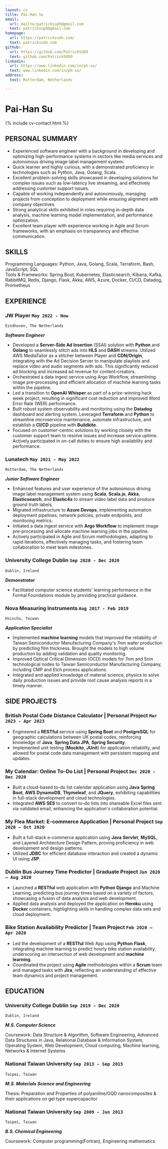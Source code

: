 ```yaml
---
layout: cv
title: Pai-Han Su
email:
  url: mailto:patricksuph@gmail.com
  text: patricksuph@gmail.com
homepage:
  url: https://patricksudo.com/
  text: patricksudo.com
github:
  url: https://github.com/PatrickSUDO
  text: github.com/PatrickSUDO
linkedin:
  url: https://www.linkedin.com/in/ph-su/
  text: www.linkedin.com/in/ph-su/
address:
  text: Rotterdam, Netherlands

---
```


# Pai-Han **Su**

<!--
include contact information from the front matter
Supported arguments:
    - homepage: url, text
    - phone
    - email
-->

{% include cv-contact.html %}

## PERSONAL SUMMARY

- Experienced software engineer with a background in developing and optimizing high-performance systems in sectors like media services and autonomous driving image label management system.
- Quick learner and highly curious, with a demonstrated proficiency in technologies such as Python, Java, Golang, Scala.
- Excellent problem-solving skills showcased in developing solutions for complex issues such as low-latency live streaming, and effectively addressing customer support issues.
- Capable of working independently and autonomously, managing projects from conception to deployment while ensuring alignment with company objectives.
- Strong analytical skills exhibited in roles requiring in-depth data analysis, machine learning model implementation, and performance optimization.
- Excellent team player with experience working in Agile and Scrum frameworks, with an emphasis on transparency and effective communication.

## SKILLS

Programming Languages: Python, Java, Golang, Scala, Terraform, Bash, JavaScript, SQL
<br>
Tools & Frameworks: Spring Boot, Kubernetes, Elasticsearch, Kibana, Kafka, RabbitMQ, Redis, Django, Flask, Akka, AWS, Azure, Docker, CI/CD, Datadog, Prometheus

## EXPERIENCE

### **JW Player**  `May 2022 - Now`

```
Eindhoven, The Netherlands
```

**_Software Engineer_**

- Developed a **Server-Side Ad Insertion** (SSAI) solution with **Python** and **Golang** to seamlessly stitch ads into **HLS** and **DASH** streams. Utilized AWS MediaTailor as a stitcher between Player and **CDN/Origin**, integrating with the Ad Decision Server to manipulate playlists and replace video and audio segments with ads. This significantly reduced ad blocking and increased ad revenue for content-creators.
- Orchestrated a data ingest service using Argo Workflow, streamlining image pre-processing and efficient allocation of machine learning tasks within the pipeline.
- Led a transition to **OpenAI Whisper** as part of a prize-winning hack week project, resulting in significant cost reduction and improved Word Error Rate (WER) performance.
- Built robust system observability and monitoring using the **Datadog** dashboard and alerting system. Leveraged **Terraform** and **Python** to streamline microservice maintenance, automate infrastructure, and establish a **CI/CD** pipeline with **Buildkite**.
- Focused on customer-centric solutions by working closely with the customer support team to resolve issues and increase service uptime. Actively participated in on-call duties to ensure high availability and performance.

### **Lunatech**  `May 2021 - May 2022`

```
Rotterdam, The Netherlands
```

**_Junior Software Engineer_**

- Enhanced features and user experience of the autonomous driving image label management system using **Scala**, **Scala.js**, **Akka**, **Elasticsearch**, and **Elastic4s** to stream video label data and produce ground truth labels.
- Migrated infrastructure to **Azure Devops**, implementing automation deployment pipelines, network policies, private endpoints, and monitoring metrics.
- Initiated a data ingest service with **Argo Workflow** to implement image pre-processing and allocate machine learning jobs in the pipeline. 
- Actively participated in Agile and Scrum methodologies, adapting to rapid iterations, effectively managing tasks, and fostering team collaboration to meet team milestones.

### **University College Dublin**  `Sep 2020 - Dec 2020`

```
Dublin, Ireland
```

**_Demonstrator_**

- Facilitated computer science students' learning performance in the Formal Foundations module by providing practical guidance.

### **Nova Measuring Instruments**  `Aug 2017 - Feb 2019`

```
Hsinchu, Taiwan
```

**_Application Specialist_**

- Implemented **machine learning** models that improved the reliability of Taiwan Semiconductor Manufacturing Company's 7nm wafer production by predicting film thickness. Brought the models to high volume production by adding validation and quality monitoring.
- Improved Optical Critical Dimension (OCD) models for 7nm and 5nm technological nodes to Taiwan Semiconductor Manufacturing Company, including CMP and Etch process applications.
- Integrated and applied knowledge of material science, physics to solve daily production issues and provide root cause analysis reports in a timely manner.

## SIDE PROJECTS

### **British Postal Code Distance Calculator** | Personal Project `Mar 2023 - Apr 2023`

- Engineered a **RESTful** service using **Spring Boot** and **PostgreSQL** for geographic calculations between UK postal codes, reinforcing knowledge of **Java**, **Spring Data JPA**, **Spring Security**.
- Implemented unit testing (**Mockito**, **JUnit**) for application reliability, and allowed for postal code data management with persistent mapping and updates.

### **My Calendar: Online To-Do List** | Personal Project `Dec 2020 - Dec 2020`

- Built a cloud-based to-do list calendar application using **Java** **Spring Boot**, **AWS** **DynamoDB**, **Thymeleaf**, and **JQuery**, exhibiting capabilities in full-stack development and cloud technologies.
- Integrated **AWS** **SES** to convert to-do lists into shareable Excel files sent via validated email, enhancing the application's collaboration potential.

### **My Flea Market: E-commerce Application** | Personal Project `Sep 2020 – Oct 2020`

- Built a full-stack e-commerce application using **Java** **Servlet**, **MySQL**, and Layered Architecture Design Pattern, proving proficiency in web development and design patterns.
- Utilized **JDBC** for efficient database interaction and created a dynamic UI using **JSP**.

### **Dublin Bus Journey Time Predictor**  | Graduate Project `Jun 2020 – Aug 2020`

- Launched a **RESTful** web application with **Python** **Django** and Machine Learning, predicting bus journey times based on a variety of factors, showcasing a fusion of data analysis and web development.
- Applied data analysis and deployed the application on **Heroku** using **Docker** containers, highlighting skills in handling complex data sets and cloud deployment.

### **Bike Station Availability Predictor** | Team Project `Feb 2020 – Apr 2020`

- Led the development of a **RESTful** Web App using **Python** **Flask**, integrating machine learning to predict hourly bike station availability, underscoring an intersection of web development and **machine learning**.
- Coordinated the project using **Agile** methodologies within a **Scrum** team and managed tasks with **Jira**, reflecting an understanding of effective team dynamics and project management.

## EDUCATION

### **University College Dublin** `Sep 2019 - Dec 2020`

```
Dublin, Ireland
```

**_M.S. Computer Science_**

Coursework: Data Structure & Algorithm, Software Engineering, Advanced Data Structures in Java, Relational Database & Information System, Operating System, Web Development, Cloud computing, Machine learning, Networks & Internet Systems

### **National Taiwan University**   `Sep 2013 - Sep 2015`

```
Taipei, Taiwan
```

**_M.S. Materials Science and Engineering_**

Thesis: Preparation and Properties of polyaniline/GQD nanocomposites & their applications on gel type supercapacitor

### **National Taiwan University**   `Sep 2009 - Jun 2013`

```
Taipei, Taiwan
```

**_B.S. Chemical Engineering_**

Coursework: Computer programming(Fortran), Engineering mathematics

<!-- ### Footer

Last updated: April 2023 -->
